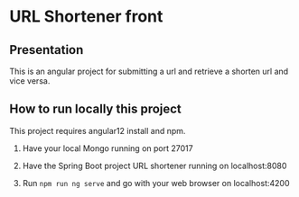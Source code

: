 # URL Shortener front
## Presentation
This is an angular project for submitting a url and retrieve a shorten url and vice versa.

## How to run locally this project
This project requires angular12 install and npm.

 1. Have your local Mongo running on port  27017

 2. Have the Spring Boot project URL shortener running on localhost:8080 
 3. Run `npm run ng serve` and go with your web browser on localhost:4200